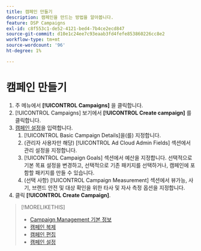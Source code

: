 ```yaml
---
title: 캠페인 만들기
description: 캠페인을 만드는 방법을 알아봅니다.
feature: DSP Campaigns
exl-id: c8f553c1-de52-4121-bed4-7b4ce2ecd847
source-git-commit: d10e1c24ee7c93eaab3fd4fefe853860226cc8e2
workflow-type: tm+mt
source-wordcount: '96'
ht-degree: 1%

---
```


# 캠페인 만들기

1. 주 메뉴에서 **[!UICONTROL Campaigns]** 을 클릭합니다.
1. [!UICONTROL Campaigns] 보기에서 **[!UICONTROL Create campaign]** 를 클릭합니다.
1. [캠페인 설정](campaign-settings.md)을 입력합니다.
   1. [!UICONTROL Basic Campaign Details]을(를) 지정합니다.
   1. (관리자 사용자만 해당) [!UICONTROL Ad Cloud Admin Fields] 섹션에서 관리 설정을 지정합니다.
   1. [!UICONTROL Campaign Goals] 섹션에서 예산을 지정합니다. 선택적으로 기본 목표 설정을 변경하고, 선택적으로 기존 패키지를 선택하거나, 캠페인에 포함할 패키지를 만들 수 있습니다.
   1. (선택 사항) [!UICONTROL Campaign Measurement] 섹션에서 뷰가능, 사기, 브랜드 안전 및 대상 확인을 위한 타사 및 자사 측정 옵션을 지정합니다.
1. 클릭 **[!UICONTROL Create Campaign]**.

>[!MORELIKETHIS]
>
>* [Campaign Management 기본 정보](campaign-about.md)
>* [캠페인 복제](campaign-duplicate.md)
>* [캠페인 편집](campaign-edit.md)
>* [캠페인 설정](campaign-settings.md)

